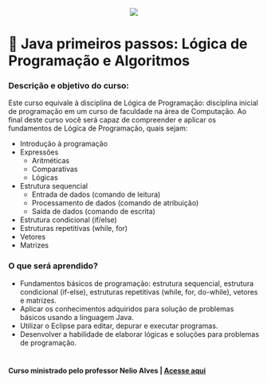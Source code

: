 <p align="center">
  <img src="https://img-c.udemycdn.com/course/750x422/1701388_0134.jpg">
</p>


# :memo: Java primeiros passos: Lógica de Programação e Algoritmos

### Descrição e objetivo do curso:

Este curso equivale à disciplina de Lógica de Programação: disciplina inicial de programação em um curso de faculdade na área de Computação. Ao final deste curso você será capaz de compreender e aplicar os fundamentos de Lógica de Programação, quais sejam:
- Introdução à programação
- Expressões
  - Aritméticas
  - Comparativas
  - Lógicas
- Estrutura sequencial
  - Entrada de dados (comando de leitura)
  - Processamento de dados (comando de atribuição)
  - Saída de dados (comando de escrita)
- Estrutura condicional (if/else)
- Estruturas repetitivas (while, for)
- Vetores
- Matrizes

### O que será aprendido?
- Fundamentos básicos de programação: estrutura sequencial, estrutura condicional (if-else), estruturas repetitivas (while, for, do-while), vetores e matrizes.
- Aplicar os conhecimentos adquiridos para solução de problemas básicos usando a linguagem Java.
- Utilizar o Eclipse para editar, depurar e executar programas.
- Desenvolver a habilidade de elaborar lógicas e soluções para problemas de programação.
#
#### Curso ministrado pelo professor Nelio Alves | [Acesse aqui](https://www.udemy.com/course/java-curso-logica-de-programacao/)
